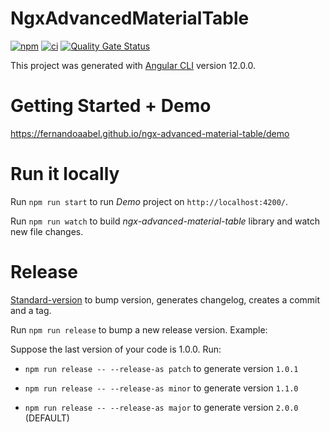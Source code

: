 # NgxAdvancedMaterialTable

[![npm](https://img.shields.io/npm/v/ngx-advanced-material-table)](https://www.npmjs.com/package/ngx-advanced-material-table)
[![ci](https://github.com/fernandoaabel/ngx-advanced-material-table/actions/workflows/ci.yml/badge.svg?branch=master)](https://github.com/fernandoaabel/ngx-advanced-material-table/actions/workflows/ci.yml)
[![Quality Gate Status](https://sonarcloud.io/api/project_badges/measure?project=fernandoaabel_ngx-advanced-material-table&metric=alert_status)](https://sonarcloud.io/summary/new_code?id=fernandoaabel_ngx-advanced-material-table)

This project was generated with [Angular CLI](https://github.com/angular/angular-cli) version 12.0.0.

# Getting Started + Demo

https://fernandoaabel.github.io/ngx-advanced-material-table/demo

# Run it locally

Run `npm run start` to run _Demo_ project on `http://localhost:4200/`.

Run `npm run watch` to build _ngx-advanced-material-table_ library and watch new file changes.

# Release

[Standard-version](https://github.com/conventional-changelog/standard-version) to bump version, generates changelog, creates a commit and a tag.

Run `npm run release` to bump a new release version. Example:

Suppose the last version of your code is 1.0.0. Run:

-   `npm run release -- --release-as patch` to generate version `1.0.1`

-   `npm run release -- --release-as minor` to generate version `1.1.0`

-   `npm run release -- --release-as major` to generate version `2.0.0` (DEFAULT)
